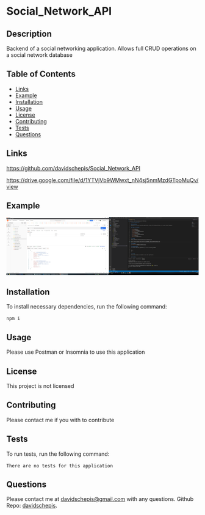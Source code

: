 # Social_Network_API

## Description
Backend of a social networking application. Allows full CRUD operations on a social network database

## Table of Contents

- [Links](#links)
- [Example](#example)
- [Installation](#installation)
- [Usage](#usage)
- [License](#license)
- [Contributing](#contributing)
- [Tests](#tests)
- [Questions](#questions)

 ## Links
https://github.com/davidschepis/Social_Network_API

https://drive.google.com/file/d/1YTVjVb9WMwxt_nN4sj5nmMzdGTpoMuQv/view

 ## Example
![Screenshot](images/screenshot.png)

 ## Installation
To install necessary dependencies, run the following command:

```
npm i
```

 ## Usage
Please use Postman or Insomnia to use this application

 ## License
This project is not licensed

 ## Contributing
Please contact me if you with to contribute

 ## Tests
To run tests, run the following command:

```
There are no tests for this application
```

 ## Questions
Please contact me at [davidschepis@gmail.com](mailto:davidschepis@gmail.com) with any questions.
Github Repo: [davidschepis](https://github.com/davidschepis).

